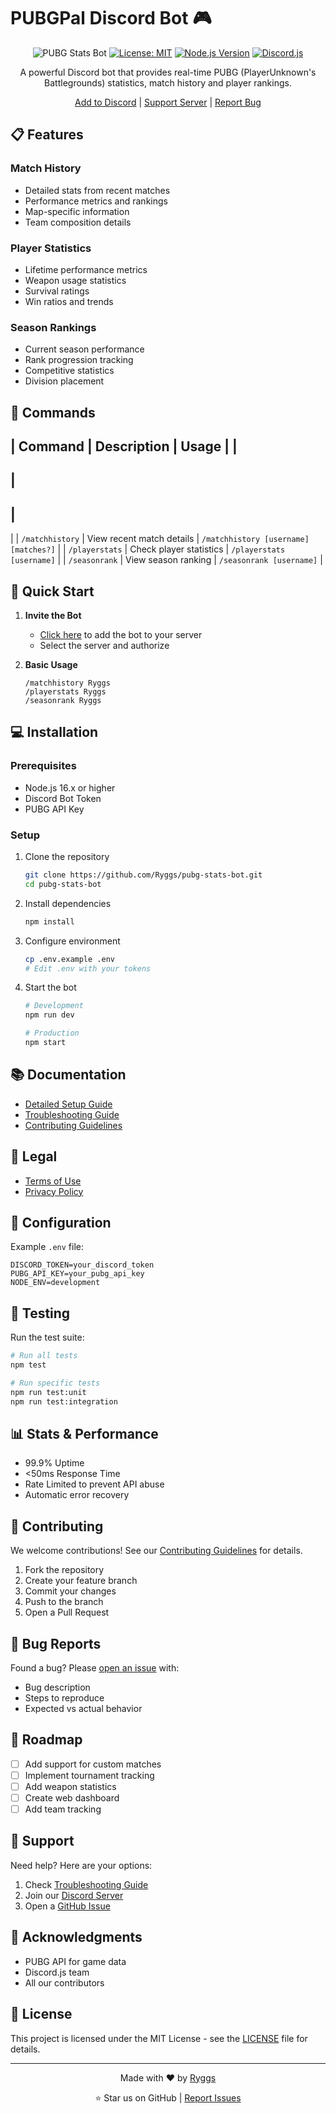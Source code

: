 # PUBGPal Discord Bot 🎮

<div align="center">

![PUBG Stats Bot](https://img.shields.io/badge/PUBG-Stats%20Bot-blue?style=for-the-badge&logo=discord)
[![License: MIT](https://img.shields.io/badge/License-MIT-yellow.svg)](https://opensource.org/licenses/MIT)
[![Node.js Version](https://img.shields.io/badge/Node.js-16.x-green.svg)](https://nodejs.org)
[![Discord.js](https://img.shields.io/badge/Discord.js-v14-blue.svg)](https://discord.js.org)

A powerful Discord bot that provides real-time PUBG (PlayerUnknown's Battlegrounds) statistics, match history and player rankings.

[Add to Discord](#) | [Support Server](#) | [Report Bug](https://github.com/Ryggs/pubg-stats-bot/issues)

</div>

## 📋 Features

### Match History
- Detailed stats from recent matches
- Performance metrics and rankings
- Map-specific information
- Team composition details

### Player Statistics
- Lifetime performance metrics
- Weapon usage statistics
- Survival ratings
- Win ratios and trends

### Season Rankings
- Current season performance
- Rank progression tracking
- Competitive statistics
- Division placement

## 🤖 Commands

|
 Command 
|
 Description 
|
 Usage 
|
|
---------
|
-------------
|
--------
|
|
`/matchhistory`
|
 View recent match details 
|
`/matchhistory [username] [matches?]`
|
|
`/playerstats`
|
 Check player statistics 
|
`/playerstats [username]`
|
|
`/seasonrank`
|
 View season ranking 
|
`/seasonrank [username]`
|

## 🚀 Quick Start

1. **Invite the Bot**
   - [Click here](#) to add the bot to your server
   - Select the server and authorize

2. **Basic Usage**
   ```
   /matchhistory Ryggs
   /playerstats Ryggs
   /seasonrank Ryggs
   ```

## 💻 Installation

### Prerequisites
- Node.js 16.x or higher
- Discord Bot Token
- PUBG API Key

### Setup
1. Clone the repository
   ```bash
   git clone https://github.com/Ryggs/pubg-stats-bot.git
   cd pubg-stats-bot
   ```

2. Install dependencies
   ```bash
   npm install
   ```

3. Configure environment
   ```bash
   cp .env.example .env
   # Edit .env with your tokens
   ```

4. Start the bot
   ```bash
   # Development
   npm run dev

   # Production
   npm start
   ```

## 📚 Documentation

- [Detailed Setup Guide](SETUP.md)
- [Troubleshooting Guide](TROUBLESHOOTING.md)
- [Contributing Guidelines](CONTRIBUTING.md)

## 📜 Legal
- [Terms of Use](TERMSOFUSE.md)
- [Privacy Policy](POLICY.md)

## 🔧 Configuration

Example `.env` file:
```env
DISCORD_TOKEN=your_discord_token
PUBG_API_KEY=your_pubg_api_key
NODE_ENV=development
```

## 🧪 Testing

Run the test suite:
```bash
# Run all tests
npm test

# Run specific tests
npm run test:unit
npm run test:integration
```

## 📊 Stats & Performance

- 99.9% Uptime
- <50ms Response Time
- Rate Limited to prevent API abuse
- Automatic error recovery

## 🤝 Contributing

We welcome contributions! See our [Contributing Guidelines](CONTRIBUTING.md) for details.

1. Fork the repository
2. Create your feature branch
3. Commit your changes
4. Push to the branch
5. Open a Pull Request

## 🐛 Bug Reports

Found a bug? Please [open an issue](https://github.com/Ryggs/pubg-stats-bot/issues) with:
- Bug description
- Steps to reproduce
- Expected vs actual behavior

## 🚀 Roadmap

- [ ] Add support for custom matches
- [ ] Implement tournament tracking
- [ ] Add weapon statistics
- [ ] Create web dashboard
- [ ] Add team tracking

## 💬 Support

Need help? Here are your options:
1. Check [Troubleshooting Guide](TROUBLESHOOTING.md)
2. Join our [Discord Server](#)
3. Open a [GitHub Issue](https://github.com/Ryggs/pubg-stats-bot/issues)

## 🙏 Acknowledgments

- PUBG API for game data
- Discord.js team
- All our contributors

## 📄 License

This project is licensed under the MIT License - see the [LICENSE](LICENSE) file for details.

---

<div align="center">

Made with ❤️ by [Ryggs](https://github.com/Ryggs)

⭐ Star us on GitHub | [Report Issues](https://github.com/Ryggs/pubg-stats-bot/issues)

</div>
